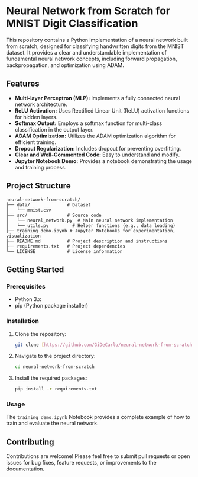 # Neural Network from Scratch for MNIST Digit Classification

This repository contains a Python implementation of a neural network built from scratch, designed for classifying handwritten digits from the MNIST dataset. It provides a clear and understandable implementation of fundamental neural network concepts, including forward propagation, backpropagation, and optimization using ADAM.

## Features

* **Multi-layer Perceptron (MLP):** Implements a fully connected neural network architecture.
* **ReLU Activation:** Uses Rectified Linear Unit (ReLU) activation functions for hidden layers.
* **Softmax Output:** Employs a softmax function for multi-class classification in the output layer.
* **ADAM Optimization:** Utilizes the ADAM optimization algorithm for efficient training.
* **Dropout Regularization:** Includes dropout for preventing overfitting.
* **Clear and Well-Commented Code:** Easy to understand and modify.
* **Jupyter Notebook Demo:** Provides a notebook demonstrating the usage and training process.

## Project Structure

```
neural-network-from-scratch/
├── data/              # Dataset
│   └── mnist.csv
├── src/               # Source code
│   └── neural_network.py  # Main neural network implementation
│   └── utils.py         # Helper functions (e.g., data loading)        
├── training_demo.ipynb # Jupyter Notebooks for experimentation, visualization
├── README.md          # Project description and instructions
├── requirements.txt   # Project dependencies
└── LICENSE            # License information
```

## Getting Started

### Prerequisites

* Python 3.x
* pip (Python package installer)

### Installation

1. Clone the repository:

    ```bash
    git clone [https://github.com/GiDeCarlo/neural-network-from-scratch](https://github.com/GiDeCarlo/neural-network-from-scratch)
    ```

2. Navigate to the project directory:

    ```bash
    cd neural-network-from-scratch
    ```

3. Install the required packages:

    ```bash
    pip install -r requirements.txt
    ```

### Usage

The `training_demo.ipynb` Notebook provides a complete example of how to train and evaluate the neural network.

## Contributing

Contributions are welcome! Please feel free to submit pull requests or open issues for bug fixes, feature requests, or improvements to the documentation.
